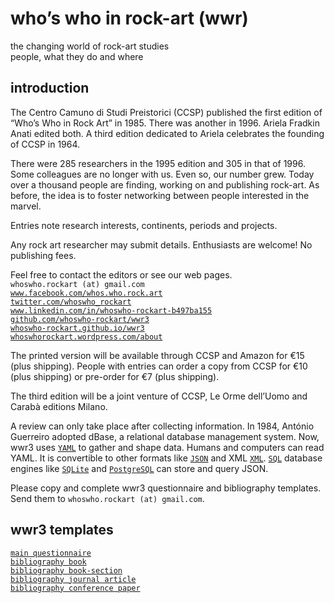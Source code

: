 # who’s who in rock-art (wwr)

the changing world of rock-art studies  
people, what they do and where

## introduction

The Centro Camuno di Studi Preistorici (CCSP) published the first edition of “Who’s Who in Rock Art” in 1985. There was another in 1996. Ariela Fradkin Anati edited both. A third edition dedicated to Ariela celebrates the founding of CCSP in 1964.

There were 285 researchers in the 1995 edition and 305 in that of 1996. Some colleagues are no longer with us. Even so, our number grew. Today over a thousand people are finding, working on and publishing rock-art. As before, the idea is to foster networking between people interested in the marvel.

Entries note research interests, continents, periods and projects.

Any rock art researcher may submit details. Enthusiasts are welcome! No publishing fees.

Feel free to contact the editors or see our web pages.  
`whoswho.rockart (at) gmail.com`  
[`www.facebook.com/whos.who.rock.art`](https://www.facebook.com/whos.who.rock.art/)  
[`twitter.com/whoswho_rockart`](https://twitter.com/whoswho_rockart/)  
[`www.linkedin.com/in/whoswho-rockart-b497ba155`](https://www.linkedin.com/in/whoswho-rockart-b497ba155/)  
[`github.com/whoswho-rockart/wwr3`](https://github.com/whoswho-rockart/wwr3)  
[`whoswho-rockart.github.io/wwr3`](https://whoswho-rockart.github.io/wwr3/)  
[`whoswhorockart.wordpress.com/about`](https://whoswhorockart.wordpress.com/about/)

The printed version will be available through CCSP and Amazon for €15 (plus shipping). People with entries can order a copy from CCSP for €10 (plus shipping) or pre-order for €7 (plus shipping).

The third edition will be a joint venture of CCSP, Le Orme dell’Uomo and Carabà editions Milano.

A review can only take place after collecting information. In 1984, António Guerreiro adopted dBase, a relational database management system. Now, wwr3 uses [`YAML`](http://yaml.org/) to gather and shape data. Humans and computers can read YAML. It is convertible to other formats like [`JSON`](http://json.org/) and XML [`XML`](https://en.wikipedia.org/wiki/XML). [`SQL`](https://en.wikipedia.org/wiki/SQL) database engines like [`SQLite`](http://yaml.org/) and [`PostgreSQL`](https://www.postgresql.org/) can store and query JSON.

Please copy and complete wwr3 questionnaire and bibliography templates. Send them to `whoswho.rockart (at) gmail.com`.

## wwr3 templates

[`main questionnaire`](yaml/main-array.yaml)  
[`bibliography book`](yaml/book.yaml)  
[`bibliography book-section`](yaml/book-section.yaml)  
[`bibliography journal article`](yaml/journal-article.yaml)  
[`bibliography conference paper`](yaml/conference-paper.yaml)

